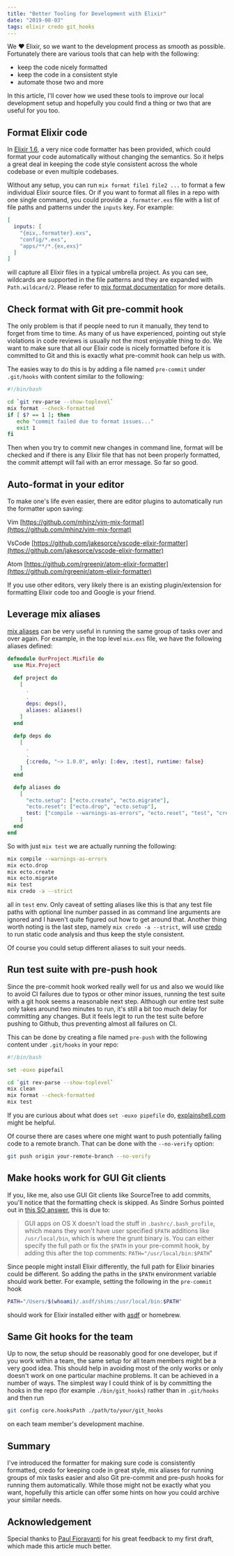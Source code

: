 ```yaml
---
title: "Better Tooling for Development with Elixir"
date: "2019-08-03"
tags: elixir credo git_hooks
---
```


We ❤️ Elixir, so we want to the development process as smooth as possible.
Fortunately there are various tools that can help with the following:

* keep the code nicely formatted
* keep the code in a consistent style
* automate those two and more

In this article, I'll cover how we used these tools to improve our local
development setup and hopefully you could find a thing or two that are useful
for you too.

## Format Elixir code

In [Elixir
1.6](https://elixir-lang.org/blog/2018/01/17/elixir-v1-6-0-released/), a very
nice code formatter has been provided, which could format your code
automatically without changing the semantics. So it helps a great deal in
keeping the code style consistent across the whole codebase or even multiple
codebases.

Without any setup, you can run `mix format file1 file2 ...` to format a few
individual Elixir source files. Or if you want to format all files in a repo
with one single command, you could provide a `.formatter.exs` file with a list
of file paths and patterns under the `inputs` key. For example:

```elixir
[
  inputs: [
    "{mix,.formatter}.exs",
    "config/*.exs",
    "apps/**/*.{ex,exs}"
  ]
]
```

will capture all Elixir files in a typical umbrella project. As you can see,
wildcards are supported in the file patterns and they are expanded with
`Path.wildcard/2`. Please refer to [mix format
documentation](https://hexdocs.pm/mix/master/Mix.Tasks.Format.html) for more
details.

## Check format with Git pre-commit hook

The only problem is that if people need to run it manually, they tend to forget
from time to time. As many of us have experienced, pointing out style violations
in code reviews is usually not the most enjoyable thing to do. We want to make
sure that all our Elixir code is nicely formatted before it is committed to Git
and this is exactly what pre-commit hook can help us with.

The easies way to do this is by adding a file named `pre-commit` under
`.git/hooks` with content similar to the following:

```bash
#!/bin/bash

cd `git rev-parse --show-toplevel`
mix format --check-formatted
if [ $? == 1 ]; then
   echo "commit failed due to format issues..."
   exit 1
fi
```

Then when you try to commit new changes in command line, format will be checked
and if there is any Elixir file that has not been properly formatted, the commit
attempt will fail with an error message. So far so good.

## Auto-format in your editor

To make one's life even easier, there are editor plugins to automatically run
the formatter upon saving:

Vim [https://github.com/mhinz/vim-mix-format](https://github.com/mhinz/vim-mix-format)

VsCode [https://github.com/jakesorce/vscode-elixir-formatter](https://github.com/jakesorce/vscode-elixir-formatter)

Atom [https://github.com/rgreenjr/atom-elixir-formatter](https://github.com/rgreenjr/atom-elixir-formatter)

If you use other editors, very likely there is an existing plugin/extension for
formatting Elixir code too and Google is your friend.

## Leverage mix aliases

[mix aliases](https://hexdocs.pm/mix/Mix.html#module-aliases) can be very useful
in running the same group of tasks over and over again. For example, in the top
level `mix.exs` file, we have the following aliases defined:

```elixir
defmodule OurProject.Mixfile do
  use Mix.Project

  def project do
    [
      .
      .
      deps: deps(),
      aliases: aliases()
    ]
  end

  defp deps do
    [
      .
      .
      {:credo, "~> 1.0.0", only: [:dev, :test], runtime: false}
    ]
  end

  defp aliases do
    [
      "ecto.setup": ["ecto.create", "ecto.migrate"],
      "ecto.reset": ["ecto.drop", "ecto.setup"],
      test: ["compile --warnings-as-errors", "ecto.reset", "test", "credo -a --strict"]
    ]
  end
end
```

So with just `mix test` we are actually running the following:

```bash
mix compile --warnings-as-errors
mix ecto.drop
mix ecto.create
mix ecto.migrate
mix test
mix credo -a --strict
```

all in `test` env. Only caveat of setting aliases like this is that any test
file paths with optional line number passed in as command line arguments are
ignored and I haven't quite figured out how to get around that. Another thing
worth noting is the last step, namely `mix credo -a --strict`, will use
[credo](https://github.com/rrrene/credo) to run static code analysis and thus
keep the style consistent.

Of course you could setup different aliases to suit your needs.

## Run test suite with pre-push hook

Since the pre-commit hook worked really well for us and also we would like to
avoid CI failures due to typos or other minor issues, running the test suite
with a git hook seems a reasonable next step. Although our entire test suite
only takes around two minutes to run, it's still a bit too much delay for
committing any changes. But it feels legit to run the test suite before pushing
to Github, thus preventing almost all failures on CI.

This can be done by creating a file named `pre-push` with the following content
under `.git/hooks` in your repo:

```bash
#!/bin/bash

set -euxo pipefail

cd `git rev-parse --show-toplevel`
mix clean
mix format --check-formatted
mix test
```

If you are curious about what does `set -euxo pipefile` do,
[explainshell.com](https://explainshell.com/explain?cmd=set+-euxo+pipefail)
might be helpful.

Of course there are cases where one might want to push potentially failing code
to a remote branch. That can be done with the `--no-verify` option:

```bash
git push origin your-remote-branch --no-verify
```

## Make hooks work for GUI Git clients

If you, like me, also use GUI Git clients like SourceTree to add commits, you'll
notice that the formatting check is skipped. As Sindre Sorhus pointed out in
[this SO answer](https://stackoverflow.com/a/17557522/1228752), this is due to:
> GUI apps on OS X doesn't load the stuff in `.bashrc/.bash_profile`, which
> means they won't have user specified `$PATH` additions like `/usr/local/bin`,
> which is where the grunt binary is. You can either specify the full path or
> fix the `$PATH` in your pre-commit hook, by adding this after the top
> comments: `PATH="/usr/local/bin:$PATH`"

Since people might install Elixir differently, the full path for Elixir binaries
could be different. So adding the paths in the `$PATH` environment variable
should work better. For example, setting the following in the `pre-commit` hook

```bash
PATH="/Users/$(whoami)/.asdf/shims:/usr/local/bin:$PATH"
```

should work for Elixir installed either with
[asdf](https://github.com/asdf-vm/asdf) or homebrew.

## Same Git hooks for the team

Up to now, the setup should be reasonably good for one developer, but if you
work within a team, the same setup for all team members might be a very good
idea. This should help in avoiding most of the only works or only doesn't work
on one particular machine problems. It can be achieved in a number of ways. The
simplest way I could think of is by committing the hooks in the repo (for
example `./bin/git_hooks`) rather than in `.git/hooks` and then run

```bash
git config core.hooksPath ./path/to/your/git_hooks
```

on each team member's development machine.

## Summary

I've introduced the formatter for making sure code is consistently formatted,
credo for keeping code in great style, mix aliases for running groups of mix
tasks easier and also Git pre-commit and pre-push hooks for running them
automatically. While those might not be exactly what you want, hopefully this
article can offer some hints on how you could archive your similar needs.

## Acknowledgement

Special thanks to [Paul Fioravanti](https://twitter.com/paulfioravanti) for his
great feedback to my first draft, which made this article much better.
